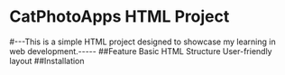 # CatPhotoApps HTML Project
#---This is a simple HTML project designed to showcase my learning in web development.-----
##Feature
Basic HTML Structure
User-friendly layout
##Installation

